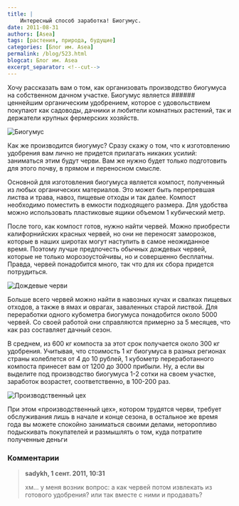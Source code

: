 ```yaml
---
title: |
    Интересный способ заработка! Биогумус.
date: 2011-08-31
authors: [Asea]
tags: [растения, природа, будущие]
categories: [Блог им. Asea]
permalink: /blog/523.html
blogcat: Блог им. Asea
excerpt_separator: <!--cut-->
---
```


Хочу рассказать вам о том, как организовать производство биогумуса на собственном дачном участке. Биогумус является ###### ценнейшим
 органическим удобрением, которое с удовольствием покупают как садоводы, дачники и любители комнатных растений, так и держатели крупных фермерских хозяйств.


![Биогумус](http://itw66.ru/uploads/images/00/00/36/2011/08/31/006468.jpg)

<!--cut-->

Как же производится биогумус? Сразу скажу о том, что к изготовлению удобрения вам лично не придется прилагать никаких усилий: заниматься этим будут черви. Вам же нужно будет только подготовить для этого почву, в прямом и переносном смысле.

Основной для изготовления биогумуса является компост, полученный из любых органических материалов. Это может быть перепревшая листва и трава, навоз, пищевые отходы и так далее. Компост необходимо поместить в емкости подходящего размера. Для удобства можно использовать пластиковые ящики объемом 1 кубический метр.

После того, как компост готов, нужно найти червей. Можно приобрести калифорнийских красных червей, но они не переносят заморозков, которые в наших широтах могут наступить в самое неожиданное время. Поэтому лучше предпочесть обычных дождевых червей, которые не только морозоустойчивы, но и совершенно бесплатны. Правда, червей понадобится много, так что для их сбора придется потрудиться.

![Дождевые черви](http://itw66.ru/uploads/images/00/00/36/2011/08/31/2ad4d2.jpg)

Больше всего червей можно найти в навозных кучах и свалках пищевых отходов, а также в ямах и оврагах, заваленных старой листвой. Для переработки одного кубометра биогумуса понадобится около 5000 червей. Со своей работой они справляются примерно за 5 месяцев, что как раз составляет дачный сезон.

В среднем, из 600 кг компоста за этот срок получается около 300 кг удобрения. Учитывая, что стоимость 1 кг биогумуса в разных регионах страны колеблется от 4 до 10 рублей, 1 кубометр переработанного компоста принесет вам от 1200 до 3000 прибыли. Ну, а если вы выделите под производство биогумуса 1-2 сотки на своем участке, заработок возрастет, соответственно, в 100-200 раз.


![Производственный цех](http://itw66.ru/uploads/images/00/00/36/2011/08/31/b7288a.jpg)


При этом «производственный цех», котором трудятся черви, требует обслуживания лишь в начале и конце сезона, в остальное же время года вы можете спокойно заниматься своими делами, неторопливо подыскивать покупателей и размышлять о том, куда потратите полученные деньги

### Комментарии

>**sadykh, 1 сент. 2011, 10:31**
>
>хм… у меня возник вопрос: а как червей потом извлекать из готового удобрения? или так вместе с ними и продавать?
